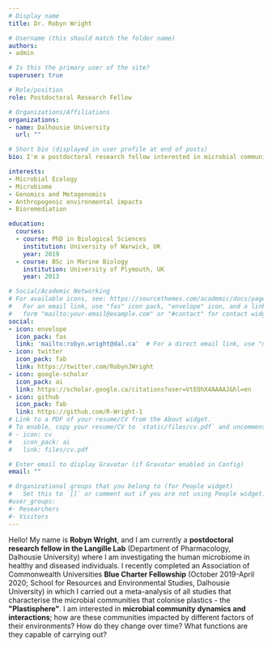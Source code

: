 ```yaml
---
# Display name
title: Dr. Robyn Wright

# Username (this should match the folder name)
authors:
- admin

# Is this the primary user of the site?
superuser: true

# Role/position
role: Postdoctoral Research Fellow

# Organizations/Affiliations
organizations:
- name: Dalhousie University
  url: ""

# Short bio (displayed in user profile at end of posts)
bio: I'm a postdoctoral research fellow interested in microbial community dynamics and interactions.

interests:
- Microbial Ecology
- Microbiome
- Genomics and Metagenomics
- Anthropogenic environmental impacts
- Bioremediation

education:
  courses:
  - course: PhD in Biological Sciences
    institution: University of Warwick, UK
    year: 2019
  - course: BSc in Marine Biology
    institution: University of Plymouth, UK
    year: 2013

# Social/Academic Networking
# For available icons, see: https://sourcethemes.com/academic/docs/page-builder/#icons
#   For an email link, use "fas" icon pack, "envelope" icon, and a link in the
#   form "mailto:your-email@example.com" or "#contact" for contact widget.
social:
- icon: envelope
  icon_pack: fas
  link: 'mailto:robyn.wright@dal.ca'  # For a direct email link, use "mailto:test@example.org".
- icon: twitter
  icon_pack: fab
  link: https://twitter.com/RobynJWright
- icon: google-scholar
  icon_pack: ai
  link: https://scholar.google.ca/citations?user=VtEQhX4AAAAJ&hl=en
- icon: github
  icon_pack: fab
  link: https://github.com/R-Wright-1
# Link to a PDF of your resume/CV from the About widget.
# To enable, copy your resume/CV to `static/files/cv.pdf` and uncomment the lines below.
# - icon: cv
#   icon_pack: ai
#   link: files/cv.pdf

# Enter email to display Gravatar (if Gravatar enabled in Config)
email: ""

# Organizational groups that you belong to (for People widget)
#   Set this to `[]` or comment out if you are not using People widget.
#user_groups:
#- Researchers
#- Visitors
---
```


Hello! My name is <strong>Robyn Wright</strong>, and I am currently a <strong>postdoctoral research fellow in the Langille Lab</strong> (Department of Pharmacology, Dalhousie University) where I am investigating the human microbiome in healthy and diseased individuals. I recently completed an Association of Commonwealth Universities <strong>Blue Charter Fellowship</strong> (October 2019-April 2020; School for Resources and Environmental Studies, Dalhousie University) in which I carried out a meta-analysis of all studies that characterise the microbial communities that colonise plastics - the <strong>"Plastisphere"</strong>. I am interested in <strong>microbial community dynamics and interactions</strong>; how are these communities impacted by different factors of their environments? How do they change over time? What functions are they capable of carrying out?
